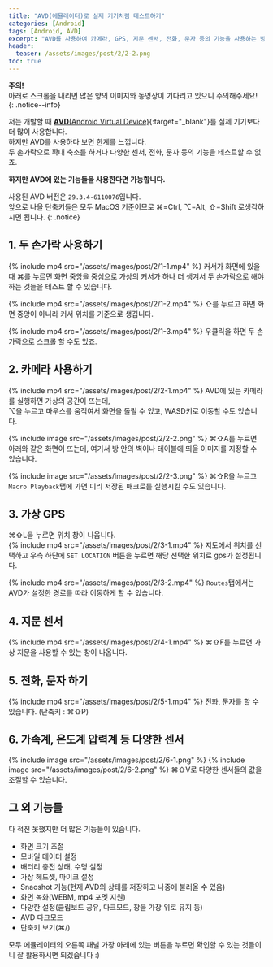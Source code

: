 ```yaml
---
title: "AVD(에뮬레이터)로 실제 기기처럼 테스트하기"
categories: [Android]
tags: [Android, AVD]
excerpt: "AVD를 사용하여 카메라, GPS, 지문 센서, 전화, 문자 등의 기능을 사용하는 방법을 알아봅니다."
header:
  teaser: /assets/images/post/2/2-2.png
toc: true
---
```


**주의!**  
아래로 스크롤을 내리면 많은 양의 이미지와 동영상이 기다리고 있으니 주의해주세요!
{: .notice--info}

저는 개발할 때 [**AVD**(Android Virtual Device)](https://developer.android.com/studio/run/emulator){:target="\_blank"}를 실제 기기보다 더 많이 사용합니다.  
하지만 AVD를 사용하다 보면 한계를 느낍니다.  
두 손가락으로 확대 축소를 하거나 다양한 센서, 전화, 문자 등의 기능을 테스트할 수 없죠.

**하지만 AVD에 있는 기능들을 사용한다면 가능합니다.**

사용된 AVD 버전은 `29.3.4-6110076`입니다.  
앞으로 나올 단축키들은 모두 MacOS 기준이므로 ⌘=Ctrl, ⌥=Alt, ⇧=Shift 로생각하시면 됩니다.
{: .notice}

## 1. 두 손가락 사용하기

{% include mp4 src="/assets/images/post/2/1-1.mp4" %}
커서가 화면에 있을 때 ⌘를 누르면 화면 중앙을 중심으로 가상의 커서가 하나 더 생겨서 두 손가락으로 해야 하는 것들을 테스트 할 수 있습니다.

{% include mp4 src="/assets/images/post/2/1-2.mp4" %}
⇧를 누르고 하면 화면 중앙이 아니라 커서 위치를 기준으로 생깁니다.

{% include mp4 src="/assets/images/post/2/1-3.mp4" %}
우클릭을 하면 두 손가락으로 스크롤 할 수도 있죠.

## 2. 카메라 사용하기

{% include mp4 src="/assets/images/post/2/2-1.mp4" %}
AVD에 있는 카메라를 실행하면 가상의 공간이 뜨는데,  
⌥을 누르고 마우스를 움직여서 화면을 돌릴 수 있고, WASD키로 이동할 수도 있습니다.

{% include image src="/assets/images/post/2/2-2.png" %}
⌘⇧A를 누르면 아래와 같은 화면이 뜨는데, 여기서 방 안의 벽이나 테이블에 띄울 이미지를 지정할 수 있습니다.

{% include image src="/assets/images/post/2/2-3.png" %}
⌘⇧R을 누르고 `Macro Playback`탭에 가면 미리 저장된 매크로를 실행시킬 수도 있습니다.

## 3. 가상 GPS

⌘⇧L을 누르면 위치 창이 나옵니다.  
{% include mp4 src="/assets/images/post/2/3-1.mp4" %}
지도에서 위치를 선택하고 우측 하단에 `SET LOCATION` 버튼을 누르면 해당 선택한 위치로 gps가 설정됩니다.

{% include mp4 src="/assets/images/post/2/3-2.mp4" %}
`Routes`탭에서는 AVD가 설정한 경로를 따라 이동하게 할 수 있습니다.

## 4. 지문 센서

{% include mp4 src="/assets/images/post/2/4-1.mp4" %}
⌘⇧F를 누르면 가상 지문을 사용할 수 있는 창이 나옵니다.

## 5. 전화, 문자 하기

{% include mp4 src="/assets/images/post/2/5-1.mp4" %}
전화, 문자를 할 수 있습니다. (단축키 : ⌘⇧P)

## 6. 가속계, 온도계 압력계 등 다양한 센서

{% include image src="/assets/images/post/2/6-1.png" %}
{% include image src="/assets/images/post/2/6-2.png" %}
⌘⇧V로 다양한 센서들의 값을 조절할 수 있습니다.

## 그 외 기능들

다 적진 못했지만 더 많은 기능들이 있습니다.

- 화면 크기 조절
- 모바일 데이터 설정
- 배터리 충전 상태, 수명 설정
- 가상 헤드셋, 마이크 설정
- Snaoshot 기능(현재 AVD의 상태를 저장하고 나중에 불러올 수 있음)
- 화면 녹화(WEBM, mp4 포멧 지원)
- 다양한 설정(클립보드 공유, 다크모드, 창을 가장 위로 유지 등)
- AVD 다크모드
- 단축키 보기(⌘/)

모두 에뮬레이터의 오른쪽 패널 가장 아래에 있는 버튼을 누르면 확인할 수 있는 것들이니 잘 활용하시면 되겠습니다 :)

<script>this.page.identifier = '/android/2-2/'</script>

